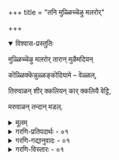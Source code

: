 +++
title = "तनि मुळ्ळिच्चॆऴु मलरोर्"

+++

<details open><summary>विश्वास-प्रस्तुतिः</summary>

मुळ्ळिच्चॆऴु मलरोर् तारान् मुळैमदियन्

कॊळ्ळिक्कॆन्नुळ्ळङ्कॊदियामे – वॆळ्ळल्,

तिरुवाळन् शीर् क्कलियन् कार् क्कलियै वॆट्टि,

मरुवाळन् तन्दान् मडल्.
</details>

<details><summary>मूलम्</summary>

मुळ्ळिच्चॆऴु मलरोर् तारान् मुळैमदियन्

कॊळ्ळिक्कॆन्नुळ्ळङ्कॊदियामे – वॆळ्ळल्,

तिरुवाळन् शीर् क्कलियन् कार् क्कलियै वॆट्टि,

मरुवाळन् तन्दान् मडल्.
</details>


<details><summary>गरणि-प्रतिपदार्थः - ०१</summary>

मुळ्ळि = \(मुळ्ळिनिन्द कूडिद परिमळद हूविन\) ताळॆय हूविन, शॆऴु = सुन्दरवाद, मलर् = हूविन, ओर् = अपरूपवाद, तारान् = हारवन्नु धरिसिरुववनु, मुळै = मॊळॆयुत्तिरुव, मदियन् = चन्द्रन, कॊळ्ळिक्कू = बेगॆगॆ, ऎन् उळ्ळम् = नन्न मनस्सु, कॊदियामे = कुदियन्तॆ इरुवुदक्कॆन्दु, वॆळ्ळल् = उदारियू, तिरुवाळन् = \(भगवद्गुणानुभवॆम्ब\) ऐश्वर्यवन्नुअनुभविसुववनू, शीर् कलियन् = श्रेष्ठनाद कलियनु, \(तिरुमङ्गै आळ्वाररु\), कार् कलियै = क्रूरवाद अज्ञानवॆम्ब दोषवन्नु, वॆट्टि = कत्तरिसतक्क, मरुवाळन् = तक्क आयुधवन्नुळ्ळवनु \(कत्तियन्नुळ्ळवनु\), तन्दान् = कॊट्टनु, मडल् = तिरुमडल् ऎम्ब प्रेमगीतॆयन्नु.
</details>

<details><summary>गरणि-गद्यानुवादः - ०१</summary>

ताळॆय गिडद सुन्दरवाद हूविन अपरूपवाद हारवन्नु धरिसिरुववनू, उदारियू, भगवद्गुणानुभववॆम्ब ऐश्वर्यवन्नु अनुभविसतक्कवनू, श्रेष्ठनाद कलियनू, क्रूरवादज्ञानवॆम्ब \(अज्ञानान्धकाशवॆम्ब\) दोषवन्नु कत्तरिसतक्क ऒळ्ळॆय आयुधवुळ्ळवनू आद तिरुमङ्गैआळ्वाररु. उदयिसुत्तिरुव \(मॊळॆयुत्तिरुव\) चन्द्रन बेगॆगॆ नन्न मनस्सु कुदियदन्तॆ इरुवुदक्कॆन्दु तिरुमडल् ऎम्ब प्रेमगीतॆयन्नु अनुग्रहिसिदनु.
</details>

<details><summary>गरणि-विस्तारः - ०१</summary>

तिरुमङ्गैआळ्वाररन्नु प्रशंशिसुव तनि इदु. ई आळ्वारन्नु ’कलियन्’ ’कलिकन्ऱि’ ’कलिध्वंसि’ ऎम्ब हॆसरुगळिन्द सम्बोधिसुवुदु वाडिकॆ. साक्षात् श्रीमन्नारायणनिन्दले नेरवागि मन्त्रोपदेशवन्नु पडॆदु, महाज्ञानियागि, भगवद्गुणानुभववन्नु अनुभविसुत्ता, आ महदैश्वर्यवन्नु सवियुत्ता कलियुगद अज्ञानवॆम्ब गाढान्धकारनॆम्ब दोषवन्नु कत्तरिसि, कलियुगद जनरन्नु मोक्षमार्गक्कॆ ऎळॆयुवुदक्कागि, विपुलवागि दिव्यप्रबन्धगळन्नु रचिसिद महानुभावनु ईत. सामान्यवागि ईतन कैयल्लि मेलायुधवन्नू, कॊरळल्लि पादरिहूविन मालिकॆयन्नू धरिसिरुवुदु वाडिकॆयॆन्दादरू, ई तनियल्लि केदिगॆ हूविन \(मुळ्ळिन परिमळद हूविन\) मालिकॆयन्नु धरिसिद्दानॆन्दू, कैयल्लि कत्तियन्नु हिडिदिद्दानॆन्दू विवरिसलागिदॆ. कलियुगद अज्ञानवन्नु कत्तरिसिहाकलु कत्तिये बेकेनो\!

तनि हेळुत्तदॆ- नन्नल्लिरुव अज्ञानवॆम्ब कग्गत्तलॆयन्नु नीगिसुवुदक्कू, मॊळॆयुत्तिरुव \(बाल\) चन्द्रन बेगॆयन्नु निवारिसुवुदक्कू ’तिरुमडल्’ ऎम्ब प्रेमगीतॆयन्नु तिरुमङ्गै आळ्वाररु ननगॆ औदार्यदिन्द अनुग्रहिसिद्दारॆ.

\*\*\*\*\*\*\*\*\*\*\*\*
</details>
